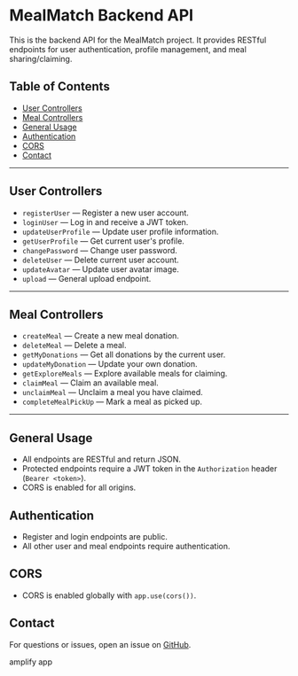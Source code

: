 # MealMatch Backend API

This is the backend API for the MealMatch project. It provides RESTful endpoints for user authentication, profile management, and meal sharing/claiming.

## Table of Contents

- [User Controllers](#user-controllers)
- [Meal Controllers](#meal-controllers)
- [General Usage](#general-usage)
- [Authentication](#authentication)
- [CORS](#cors)
- [Contact](#contact)

---

## User Controllers

- `registerUser` — Register a new user account.
- `loginUser` — Log in and receive a JWT token.
- `updateUserProfile` — Update user profile information.
- `getUserProfile` — Get current user's profile.
- `changePassword` — Change user password.
- `deleteUser` — Delete current user account.
- `updateAvatar` — Update user avatar image.
- `upload` — General upload endpoint.

---

## Meal Controllers

- `createMeal` — Create a new meal donation.
- `deleteMeal` — Delete a meal.
- `getMyDonations` — Get all donations by the current user.
- `updateMyDonation` — Update your own donation.
- `getExploreMeals` — Explore available meals for claiming.
- `claimMeal` — Claim an available meal.
- `unclaimMeal` — Unclaim a meal you have claimed.
- `completeMealPickUp` — Mark a meal as picked up.

---

## General Usage

- All endpoints are RESTful and return JSON.
- Protected endpoints require a JWT token in the `Authorization` header (`Bearer <token>`).
- CORS is enabled for all origins.

## Authentication

- Register and login endpoints are public.
- All other user and meal endpoints require authentication.

## CORS

- CORS is enabled globally with `app.use(cors())`.

## Contact

For questions or issues, open an issue on [GitHub](https://github.com/kedycatsudo/mealmatch).

amplify app
